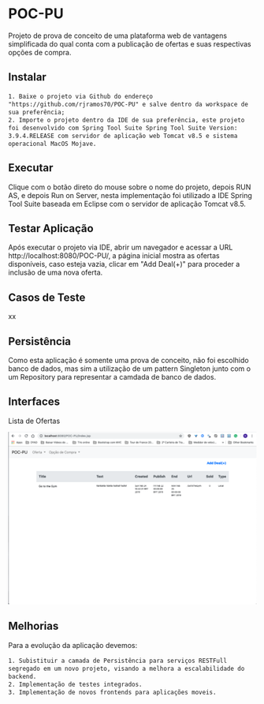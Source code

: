 # POC-PU

Projeto de prova de conceito de uma plataforma web de vantagens simplificada do qual conta com a publicação de ofertas e suas respectivas opções de compra. 

## Instalar

	1. Baixe o projeto via Github do endereço "https://github.com/rjramos70/POC-PU" e salve dentro da workspace de sua preferência;
	2. Importe o projeto dentro da IDE de sua preferência, este projeto foi desenvolvido com Spring Tool Suite Spring Tool Suite Version: 3.9.4.RELEASE com servidor de aplicação web Tomcat v8.5 e sistema operacional MacOS Mojave. 	

## Executar

Clique com o botão direto do mouse sobre o nome do projeto, depois RUN AS, e depois Run on Server, nesta implementação foi utilizado a IDE Spring Tool Suite baseada em Eclipse com o servidor de aplicação Tomcat v8.5.

## Testar Aplicação

Após executar o projeto via IDE, abrir um navegador e acessar a URL http://localhost:8080/POC-PU/, a página inicial mostra as ofertas disponíveis, caso esteja vazia, clicar em "Add Deal(+)" para proceder a inclusão de uma nova oferta.

## Casos de Teste

xx

## Persistência

Como esta aplicação é somente uma prova de conceito, não foi escolhido banco de dados, mas sim a utilização de um pattern Singleton junto com o um Repository para representar a camdada de banco de dados.

## Interfaces

Lista de Ofertas

![screenshot](https://raw.githubusercontent.com/rjramos70/POC-PU/master/WebContent/images/tela_lista_ofertas.png)


## Melhorias

Para a evolução da aplicação devemos:

	1. Subistituir a camada de Persistência para serviços RESTFull segregado em um novo projeto, visando a melhora a escalabilidade do backend.
	2. Implementação de testes integrados.
	3. Implementação de novos frontends para aplicações moveis.
	

 

